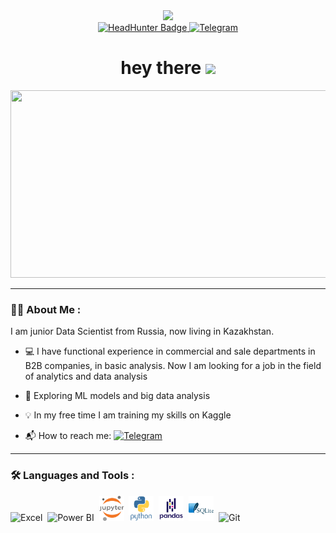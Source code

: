 <div id="header" align="center">
  <img src="https://cdn-icons-png.flaticon.com/512/6729/6729058.png" width="100"/>

<div id="badges">
  <a href="https://hh.kz/resume/2c00354aff07d0b65b0039ed1f413551767471">
    <img src="https://img.shields.io/badge/HeadHunter-red?style=for-the-badge&logo=headhunter&logoColor=white" alt="HeadHunter Badge"/>
  </a>
  <a href="https://t.me/victoriafrfr">
		<img src="https://img.shields.io/badge/Telegram-blue?style=for-the-badge&logo=telegram&logoColor=white" alt="Telegram"/>
	</a>
</div>
<h1>
  hey there
  <img src="https://media.giphy.com/media/hvRJCLFzcasrR4ia7z/giphy.gif" width="30px"/>
</h1>
</div>
<div align="center">
  <img src="https://www.cloudyml.com/wp-content/uploads/2022/06/data-analytics-services-image.gif" width="600" height="300"/>
</div>

---

### :woman_technologist: About Me :
I am junior Data Scientist from Russia, now living in Kazakhstan.

- :computer: I have functional experience in commercial and sale departments in B2B companies, in basic analysis. Now I am looking for a job in the field of analytics and data analysis

- :pencil: Exploring ML models and big data analysis

- :bulb: In my free time I am training my skills on Kaggle

- :mailbox_with_mail: How to reach me: [![Telegram](https://img.shields.io/badge/Telegram-blue?style=flat&logo=telegram&logoColor=white)](https://t.me/victoriafrfr)

---

### :hammer_and_wrench: Languages and Tools :
<div>
  <img src="https://findicons.com/files/icons/2795/office_2013_hd/2000/excel.png" title="Excel" alt="Excel" width="40" height="40"/>&nbsp;
    <img src="https://upload.wikimedia.org/wikipedia/commons/thumb/c/cf/New_Power_BI_Logo.svg/630px-New_Power_BI_Logo.svg.png" title="Power BI" alt="Power BI" width="40" height="40"/>&nbsp;
  <img src="https://github.com/devicons/devicon/blob/master/icons/jupyter/jupyter-original-wordmark.svg" title="Jupyter Notebook" alt="Jupyter Notebook" width="40" height="40"/>&nbsp;
  <img src="https://github.com/devicons/devicon/blob/master/icons/python/python-original-wordmark.svg" title="Python" alt="Python" width="40" height="40"/>&nbsp;
  <img src="https://github.com/devicons/devicon/blob/master/icons/pandas/pandas-original-wordmark.svg" title="Pandas" alt="Pandas" width="40" height="40"/>&nbsp;  
  <img src="https://github.com/devicons/devicon/blob/master/icons/sqlite/sqlite-original-wordmark.svg" title="SQL" alt="SQL" width="40" height="40"/>&nbsp;
  <img src="https://cdn.jsdelivr.net/gh/devicons/devicon/icons/git/git-plain.svg" title="Git" alt="Git" width="40" height="40"/>&nbsp;


</div>

